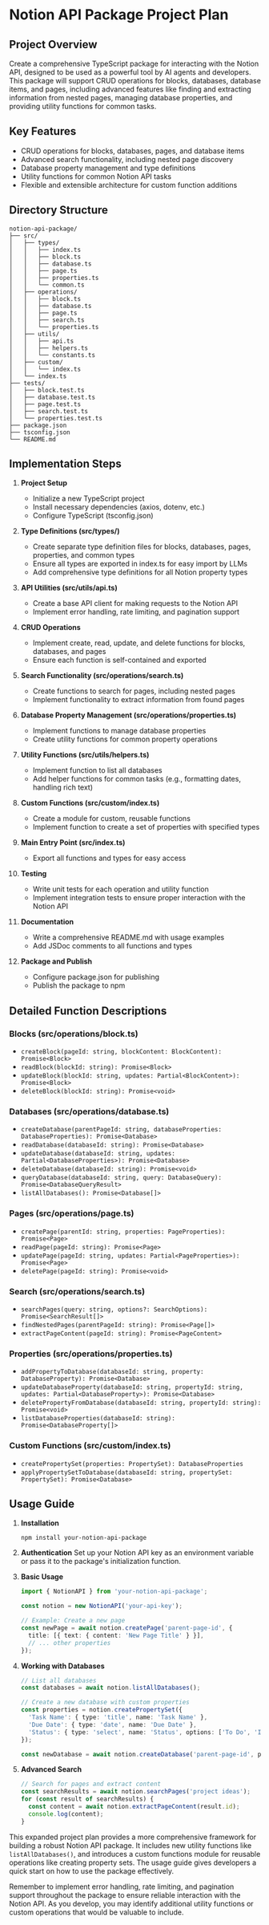 # Notion API Package Project Plan

## Project Overview
Create a comprehensive TypeScript package for interacting with the Notion API, designed to be used as a powerful tool by AI agents and developers. This package will support CRUD operations for blocks, databases, database items, and pages, including advanced features like finding and extracting information from nested pages, managing database properties, and providing utility functions for common tasks.

## Key Features
- CRUD operations for blocks, databases, pages, and database items
- Advanced search functionality, including nested page discovery
- Database property management and type definitions
- Utility functions for common Notion API tasks
- Flexible and extensible architecture for custom function additions

## Directory Structure
```
notion-api-package/
├── src/
│   ├── types/
│   │   ├── index.ts
│   │   ├── block.ts
│   │   ├── database.ts
│   │   ├── page.ts
│   │   ├── properties.ts
│   │   └── common.ts
│   ├── operations/
│   │   ├── block.ts
│   │   ├── database.ts
│   │   ├── page.ts
│   │   ├── search.ts
│   │   └── properties.ts
│   ├── utils/
│   │   ├── api.ts
│   │   ├── helpers.ts
│   │   └── constants.ts
│   ├── custom/
│   │   └── index.ts
│   └── index.ts
├── tests/
│   ├── block.test.ts
│   ├── database.test.ts
│   ├── page.test.ts
│   ├── search.test.ts
│   └── properties.test.ts
├── package.json
├── tsconfig.json
└── README.md
```

## Implementation Steps

1. **Project Setup**
   - Initialize a new TypeScript project
   - Install necessary dependencies (axios, dotenv, etc.)
   - Configure TypeScript (tsconfig.json)

2. **Type Definitions (src/types/)**
   - Create separate type definition files for blocks, databases, pages, properties, and common types
   - Ensure all types are exported in index.ts for easy import by LLMs
   - Add comprehensive type definitions for all Notion property types

3. **API Utilities (src/utils/api.ts)**
   - Create a base API client for making requests to the Notion API
   - Implement error handling, rate limiting, and pagination support

4. **CRUD Operations**
   - Implement create, read, update, and delete functions for blocks, databases, and pages
   - Ensure each function is self-contained and exported

5. **Search Functionality (src/operations/search.ts)**
   - Create functions to search for pages, including nested pages
   - Implement functionality to extract information from found pages

6. **Database Property Management (src/operations/properties.ts)**
   - Implement functions to manage database properties
   - Create utility functions for common property operations

7. **Utility Functions (src/utils/helpers.ts)**
   - Implement function to list all databases
   - Add helper functions for common tasks (e.g., formatting dates, handling rich text)

8. **Custom Functions (src/custom/index.ts)**
   - Create a module for custom, reusable functions
   - Implement function to create a set of properties with specified types

9. **Main Entry Point (src/index.ts)**
   - Export all functions and types for easy access

10. **Testing**
    - Write unit tests for each operation and utility function
    - Implement integration tests to ensure proper interaction with the Notion API

11. **Documentation**
    - Write a comprehensive README.md with usage examples
    - Add JSDoc comments to all functions and types

12. **Package and Publish**
    - Configure package.json for publishing
    - Publish the package to npm

## Detailed Function Descriptions

### Blocks (src/operations/block.ts)
- `createBlock(pageId: string, blockContent: BlockContent): Promise<Block>`
- `readBlock(blockId: string): Promise<Block>`
- `updateBlock(blockId: string, updates: Partial<BlockContent>): Promise<Block>`
- `deleteBlock(blockId: string): Promise<void>`

### Databases (src/operations/database.ts)
- `createDatabase(parentPageId: string, databaseProperties: DatabaseProperties): Promise<Database>`
- `readDatabase(databaseId: string): Promise<Database>`
- `updateDatabase(databaseId: string, updates: Partial<DatabaseProperties>): Promise<Database>`
- `deleteDatabase(databaseId: string): Promise<void>`
- `queryDatabase(databaseId: string, query: DatabaseQuery): Promise<DatabaseQueryResult>`
- `listAllDatabases(): Promise<Database[]>`

### Pages (src/operations/page.ts)
- `createPage(parentId: string, properties: PageProperties): Promise<Page>`
- `readPage(pageId: string): Promise<Page>`
- `updatePage(pageId: string, updates: Partial<PageProperties>): Promise<Page>`
- `deletePage(pageId: string): Promise<void>`

### Search (src/operations/search.ts)
- `searchPages(query: string, options?: SearchOptions): Promise<SearchResult[]>`
- `findNestedPages(parentPageId: string): Promise<Page[]>`
- `extractPageContent(pageId: string): Promise<PageContent>`

### Properties (src/operations/properties.ts)
- `addPropertyToDatabase(databaseId: string, property: DatabaseProperty): Promise<Database>`
- `updateDatabaseProperty(databaseId: string, propertyId: string, updates: Partial<DatabaseProperty>): Promise<Database>`
- `deletePropertyFromDatabase(databaseId: string, propertyId: string): Promise<void>`
- `listDatabaseProperties(databaseId: string): Promise<DatabaseProperty[]>`

### Custom Functions (src/custom/index.ts)
- `createPropertySet(properties: PropertySet): DatabaseProperties`
- `applyPropertySetToDatabase(databaseId: string, propertySet: PropertySet): Promise<Database>`

## Usage Guide

1. **Installation**
   ```
   npm install your-notion-api-package
   ```

2. **Authentication**
   Set up your Notion API key as an environment variable or pass it to the package's initialization function.

3. **Basic Usage**
   ```typescript
   import { NotionAPI } from 'your-notion-api-package';

   const notion = new NotionAPI('your-api-key');

   // Example: Create a new page
   const newPage = await notion.createPage('parent-page-id', {
     title: [{ text: { content: 'New Page Title' } }],
     // ... other properties
   });
   ```

4. **Working with Databases**
   ```typescript
   // List all databases
   const databases = await notion.listAllDatabases();

   // Create a new database with custom properties
   const properties = notion.createPropertySet({
     'Task Name': { type: 'title', name: 'Task Name' },
     'Due Date': { type: 'date', name: 'Due Date' },
     'Status': { type: 'select', name: 'Status', options: ['To Do', 'In Progress', 'Done'] }
   });

   const newDatabase = await notion.createDatabase('parent-page-id', properties);
   ```

5. **Advanced Search**
   ```typescript
   // Search for pages and extract content
   const searchResults = await notion.searchPages('project ideas');
   for (const result of searchResults) {
     const content = await notion.extractPageContent(result.id);
     console.log(content);
   }
   ```

This expanded project plan provides a more comprehensive framework for building a robust Notion API package. It includes new utility functions like `listAllDatabases()`, and introduces a custom functions module for reusable operations like creating property sets. The usage guide gives developers a quick start on how to use the package effectively.

Remember to implement error handling, rate limiting, and pagination support throughout the package to ensure reliable interaction with the Notion API. As you develop, you may identify additional utility functions or custom operations that would be valuable to include.